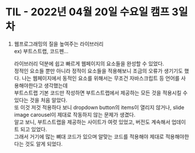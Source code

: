 # TIL - 2022년 04월 20일 수요일 캠프 3일차

1. 웹프로그래밍의 질을 높여주는 라이브러리  
    ex) 부트스트랩, 코드펜...  

    라이브러리 덕분에 쉽고 빠르게 웹페이지의 요소들을 완성할 수 있었다.   
    정적인 요소들 뿐만 아니라 정적이 요소들을 적용해보니 조금의 오류가 생기기도 했다.
    나는 웹페이지에서 동적인 요소를 위해서는 무조건 자바스크립트 등 언어를 사용해야한다고 생각했는데  
    부트스트랩 기본 코드만 작성하면 부트스트랩에서 제공하는 모든 것을 적용시킬 수 있다는 것을 처음 알았다.  
    또 이것 저것 적용하다 보니 dropdown button의 items이 열리지 않거나, slide image carousel이 제대로 작동하지 않는 문제가 생겼다.   
    알고 보니, 부트스트랩을 제공하는 사이트가 여럿 있었고, 버전도 계속해서 업데이트 되고 있었다.  
    그래서 거기에 많는 뼈대 코드가 있으며 알맞는 코드를 적용해야 제대로 적용해야한다는 것도 알게 되었다. 
